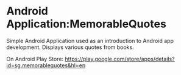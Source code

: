 # Android Application:MemorableQuotes

Simple Android Application used as an introduction to Android app development. Displays various quotes from books.

On Android Play Store: https://play.google.com/store/apps/details?id=sg.memorablequotes&hl=en

